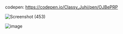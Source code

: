 codepen: https://codepen.io/Classy_Juhi/pen/OJBePRP

![Screenshot (453)](https://github.com/ClassyJuhi/CSS-Design-Lab/assets/103419567/8aafc4c8-03a2-423f-96e0-0288135598b0)

![image](https://github.com/ClassyJuhi/CSS-Design-Lab/assets/103419567/4bc9babe-30de-4dbc-be2d-3bba063aa37d)
